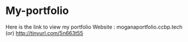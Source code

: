 # My-portfolio

Here is the link to view my portfolio Website :  moganaportfolio.ccbp.tech (or) http://tinyurl.com/5n663t55
